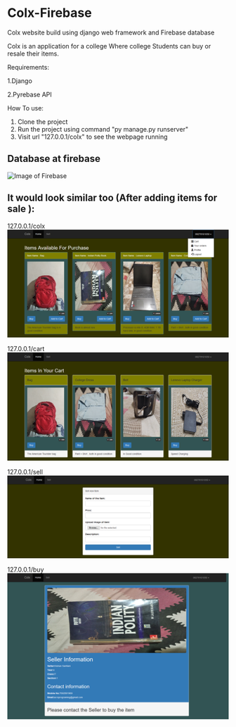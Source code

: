 # Colx-Firebase
Colx website build using django web framework and Firebase database

Colx is an application for a college Where college Students can buy or resale their items.

Requirements:

1.Django

2.Pyrebase API

How To use:
1. Clone the project
2. Run the project using command "py manage.py runserver"
3. Visit url "127.0.0.1/colx" to see the webpage running
## Database at firebase
![Image of Firebase](https://github.com/Acroprograming/colx_firebase/blob/master/Screenshot_2020-03-13%20Colx%20%E2%80%93%20Firebase%20console.png)

## It would look similar too (After adding items for sale ):
127.0.0.1/colx
![Image of Colx-website](https://github.com/Acroprograming/Colx-Website/blob/master/media/screenshot%20at%2011%20Feb%202020.png)

127.0.0.1/cart
![Image of Colx-website-cart](https://github.com/Acroprograming/Colx-Website/blob/master/media/Screenshot_2020-02-11%20Colx-cart.png)

127.0.0.1/sell
![Image of Colx-website-sell](https://github.com/Acroprograming/Colx-Website/blob/master/media/Screenshot_2020-02-11%20Colx-sell.png)

127.0.0.1/buy
![Image of Colx-website-sell](https://github.com/Acroprograming/Colx-Website/blob/master/media/Screenshot_2020-02-11%20Colx-buy.png)
